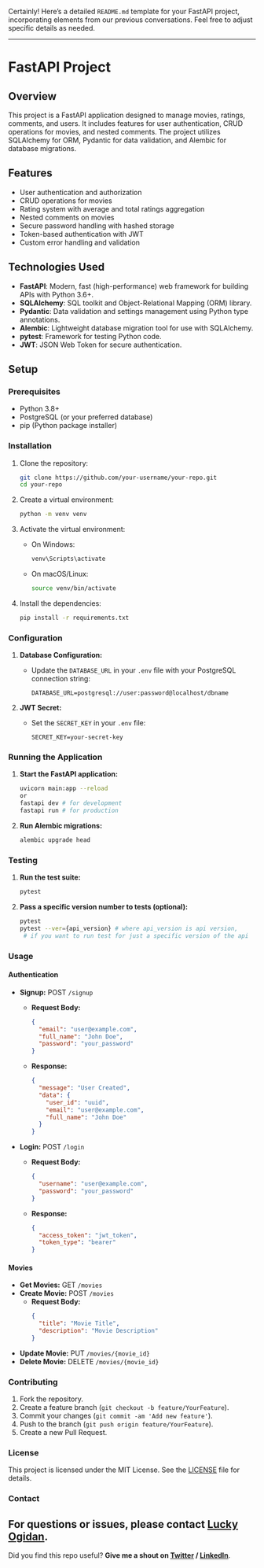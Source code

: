 Certainly! Here’s a detailed `README.md` template for your FastAPI project, incorporating elements from our previous conversations. Feel free to adjust specific details as needed.

---

# FastAPI Project

## Overview

This project is a FastAPI application designed to manage movies, ratings, comments, and users. It includes features for user authentication, CRUD operations for movies, and nested comments. The project utilizes SQLAlchemy for ORM, Pydantic for data validation, and Alembic for database migrations.

## Features

- User authentication and authorization
- CRUD operations for movies
- Rating system with average and total ratings aggregation
- Nested comments on movies
- Secure password handling with hashed storage
- Token-based authentication with JWT
- Custom error handling and validation

## Technologies Used

- **FastAPI**: Modern, fast (high-performance) web framework for building APIs with Python 3.6+.
- **SQLAlchemy**: SQL toolkit and Object-Relational Mapping (ORM) library.
- **Pydantic**: Data validation and settings management using Python type annotations.
- **Alembic**: Lightweight database migration tool for use with SQLAlchemy.
- **pytest**: Framework for testing Python code.
- **JWT**: JSON Web Token for secure authentication.

## Setup

### Prerequisites

- Python 3.8+
- PostgreSQL (or your preferred database)
- pip (Python package installer)

### Installation

1. Clone the repository:
    ```bash
    git clone https://github.com/your-username/your-repo.git
    cd your-repo
    ```

2. Create a virtual environment:
    ```bash
    python -m venv venv
    ```

3. Activate the virtual environment:
    - On Windows:
      ```bash
      venv\Scripts\activate
      ```
    - On macOS/Linux:
      ```bash
      source venv/bin/activate
      ```

4. Install the dependencies:
    ```bash
    pip install -r requirements.txt
    ```

### Configuration

1. **Database Configuration:**
   - Update the `DATABASE_URL` in your `.env` file with your PostgreSQL connection string:
     ```
     DATABASE_URL=postgresql://user:password@localhost/dbname
     ```

2. **JWT Secret:**
   - Set the `SECRET_KEY` in your `.env` file:
     ```
     SECRET_KEY=your-secret-key
     ```

### Running the Application

1. **Start the FastAPI application:**
    ```bash
    uvicorn main:app --reload  
    or
    fastapi dev # for development
    fastapi run # for production
    ```

2. **Run Alembic migrations:**
    ```bash
    alembic upgrade head
    ```

### Testing

1. **Run the test suite:**
    ```bash
    pytest
    ```

2. **Pass a specific version number to tests (optional):**
    ```bash
    pytest 
    pytest --ver={api_version} # where api_version is api version, 
     # if you want to run test for just a specific version of the api
    ```

### Usage

#### Authentication

- **Signup:** POST `/signup`
  - **Request Body:**
    ```json
    {
      "email": "user@example.com",
      "full_name": "John Doe",
      "password": "your_password"
    }
    ```
  - **Response:**
    ```json
    {
      "message": "User Created",
      "data": {
        "user_id": "uuid",
        "email": "user@example.com",
        "full_name": "John Doe"
      }
    }
    ```

- **Login:** POST `/login`
  - **Request Body:**
    ```json
    {
      "username": "user@example.com",
      "password": "your_password"
    }
    ```
  - **Response:**
    ```json
    {
      "access_token": "jwt_token",
      "token_type": "bearer"
    }
    ```

#### Movies

- **Get Movies:** GET `/movies`
- **Create Movie:** POST `/movies`
  - **Request Body:**
    ```json
    {
      "title": "Movie Title",
      "description": "Movie Description"
    }
    ```
- **Update Movie:** PUT `/movies/{movie_id}`
- **Delete Movie:** DELETE `/movies/{movie_id}`

### Contributing

1. Fork the repository.
2. Create a feature branch (`git checkout -b feature/YourFeature`).
3. Commit your changes (`git commit -am 'Add new feature'`).
4. Push to the branch (`git push origin feature/YourFeature`).
5. Create a new Pull Request.

### License

This project is licensed under the MIT License. See the [LICENSE](LICENSE) file for details.

### Contact

For questions or issues, please contact [Lucky Ogidan](mailto:luckychenko@gmail.com).
---
Did you find this repo useful? **Give me a shout on [Twitter](https://twitter.com/shadychenko) / [LinkedIn](https://www.linkedin.com/in/lucky-ogidan-302395138)**.


